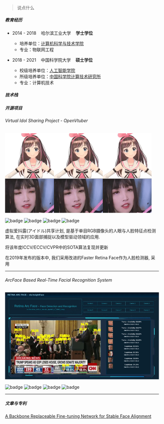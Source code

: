 <style>
.post-container img[alt=badge] {
    display: inline;
    max-width: 100%;
    height: auto;
    margin: auto auto auto auto;
}
</style>

> 说点什么

##### 教育经历

* 2014 - 2018 &nbsp;&nbsp; 哈尔滨工业大学 &nbsp;&nbsp; **学士学位**
  * 培养单位：[计算机科学与技术学院](http://www.cs.hit.edu.cn/)
  * 专业：物联网工程

* 2018 - 2021 &nbsp;&nbsp; 中国科学院大学 &nbsp;&nbsp; **硕士学位**
  * 校级培养单位：[人工智能学院](https://ai.ucas.ac.cn/index.php/zh-cn/)
  * 所级培养单位：[中国科学院计算技术研究所](http://www.ict.cas.cn/)
  * 专业：计算机技术

##### 技术栈

##### 开源项目

###### Virtual Idol Sharing Project - OpenVtuber

![OpenVtuber Demo](/img/github_repo/open_vtuber.gif)

![badge](https://badgen.net/github/stars/1996scarlet/OpenVtuber?icon=github&color=cyan&scale=1)
![badge](https://badgen.net/github/forks/1996scarlet/OpenVtuber?icon=git&color=orange&scale=1)
![badge](https://badgen.net/github/open-issues/1996scarlet/OpenVtuber?icon=circleci&color=yellow&scale=1)
![badge](https://badgen.net/github/release/1996scarlet/OpenVtuber/stable?icon=docker&color=green&scale=1)

虚拟爱抖露(アイドル)共享计划, 是基于单目RGB摄像头的人眼与人脸特征点检测算法, 在实时3D面部捕捉以及模型驱动领域的应用.

将该年度ICCV/ECCV/CVPR中的SOTA算法复现并更新

在2019年发布的版本中, 我们采用改进的Faster Retina Face作为人脸检测器, 采用

---

###### ArcFace Based Real-Time Facial Recognition System

![ArcFace Demo](/img/github_repo/ArcFace_Multiplex_Recognition.webp)

![badge](https://badgen.net/github/stars/1996scarlet/ArcFace-Multiplex-Recognition?icon=github&color=cyan&scale=1)
![badge](https://badgen.net/github/forks/1996scarlet/ArcFace-Multiplex-Recognition?icon=git&color=orange&scale=1)
![badge](https://badgen.net/github/open-issues/1996scarlet/ArcFace-Multiplex-Recognition?icon=circleci&color=yellow&scale=1)
![badge](https://badgen.net/github/release/1996scarlet/ArcFace-Multiplex-Recognition/stable?icon=docker&color=green&scale=1)

---

##### 文章与专利

[A Backbone Replaceable Fine-tuning Network for Stable Face Alignment](https://arxiv.org/abs/2010.09501)
